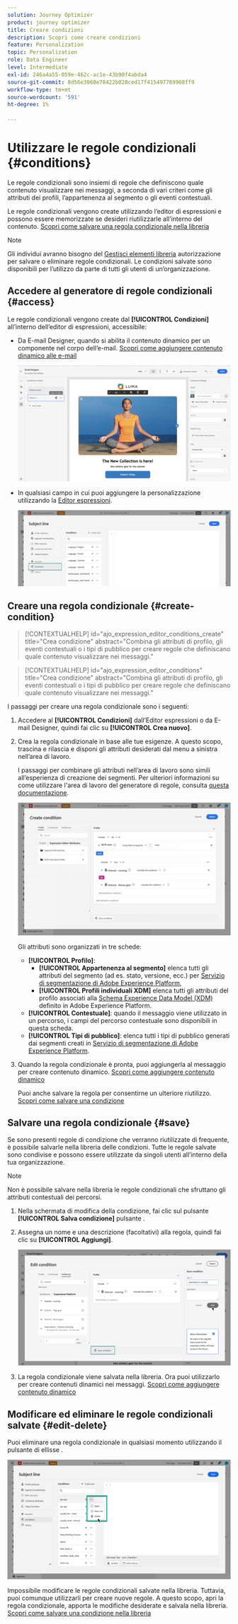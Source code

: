 ```yaml
---
solution: Journey Optimizer
product: journey optimizer
title: Creare condizioni
description: Scopri come creare condizioni
feature: Personalization
topic: Personalization
role: Data Engineer
level: Intermediate
exl-id: 246a4a55-059e-462c-ac1e-43b90f4abda4
source-git-commit: 8d56e3060e78422b028ced17f415497789908ff9
workflow-type: tm+mt
source-wordcount: '591'
ht-degree: 1%

---
```


# Utilizzare le regole condizionali {#conditions}

Le regole condizionali sono insiemi di regole che definiscono quale contenuto visualizzare nei messaggi, a seconda di vari criteri come gli attributi dei profili, l’appartenenza al segmento o gli eventi contestuali.

Le regole condizionali vengono create utilizzando l’editor di espressioni e possono essere memorizzate se desideri riutilizzarle all’interno del contenuto. [Scopri come salvare una regola condizionale nella libreria](#save)

>[!NOTE]
>
>Gli individui avranno bisogno del [Gestisci elementi libreria](../administration/ootb-product-profiles.md) autorizzazione per salvare o eliminare regole condizionali. Le condizioni salvate sono disponibili per l’utilizzo da parte di tutti gli utenti di un’organizzazione.

## Accedere al generatore di regole condizionali {#access}

Le regole condizionali vengono create dal **[!UICONTROL Condizioni]** all’interno dell’editor di espressioni, accessibile:

* Da E-mail Designer, quando si abilita il contenuto dinamico per un componente nel corpo dell’e-mail. [Scopri come aggiungere contenuto dinamico alle e-mail](dynamic-content.md#emails)

   ![](assets/conditions-access-email.png)

* In qualsiasi campo in cui puoi aggiungere la personalizzazione utilizzando la [Editor espressioni](personalization-build-expressions.md).

   ![](assets/conditions-access-editor.png)

## Creare una regola condizionale {#create-condition}

>[!CONTEXTUALHELP]
>id="ajo_expression_editor_conditions_create"
>title="Crea condizione"
>abstract="Combina gli attributi di profilo, gli eventi contestuali o i tipi di pubblico per creare regole che definiscano quale contenuto visualizzare nei messaggi."

>[!CONTEXTUALHELP]
>id="ajo_expression_editor_conditions"
>title="Crea condizione"
>abstract="Combina gli attributi di profilo, gli eventi contestuali o i tipi di pubblico per creare regole che definiscano quale contenuto visualizzare nei messaggi."

I passaggi per creare una regola condizionale sono i seguenti:

1. Accedere al **[!UICONTROL Condizioni]** dall’Editor espressioni o da E-mail Designer, quindi fai clic su **[!UICONTROL Crea nuovo]**.

1. Crea la regola condizionale in base alle tue esigenze. A questo scopo, trascina e rilascia e disponi gli attributi desiderati dal menu a sinistra nell’area di lavoro.

   I passaggi per combinare gli attributi nell’area di lavoro sono simili all’esperienza di creazione dei segmenti. Per ulteriori informazioni su come utilizzare l&#39;area di lavoro del generatore di regole, consulta [questa documentazione](https://experienceleague.adobe.com/docs/experience-platform/segmentation/ui/segment-builder.html?lang=en#rule-builder-canvas).

   ![](assets/conditions-create.png)

   Gli attributi sono organizzati in tre schede:

   * **[!UICONTROL Profilo]**:
      * **[!UICONTROL Appartenenza al segmento]** elenca tutti gli attributi del segmento (ad es. stato, versione, ecc.) per [Servizio di segmentazione di Adobe Experience Platform](https://experienceleague.adobe.com/docs/experience-platform/segmentation/home.html),
      * **[!UICONTROL Profili individuali XDM]** elenca tutti gli attributi del profilo associati alla [Schema Experience Data Model (XDM)](https://experienceleague.adobe.com/docs/experience-platform/xdm/home.html?lang=it) definito in Adobe Experience Platform.
   * **[!UICONTROL Contestuale]**: quando il messaggio viene utilizzato in un percorso, i campi del percorso contestuale sono disponibili in questa scheda.
   * **[!UICONTROL Tipi di pubblico]**: elenca tutti i tipi di pubblico generati dai segmenti creati in [Servizio di segmentazione di Adobe Experience Platform](https://experienceleague.adobe.com/docs/experience-platform/segmentation/home.html).

1. Quando la regola condizionale è pronta, puoi aggiungerla al messaggio per creare contenuto dinamico. [Scopri come aggiungere contenuto dinamico](dynamic-content.md)

   Puoi anche salvare la regola per consentirne un ulteriore riutilizzo. [Scopri come salvare una condizione](#save)

## Salvare una regola condizionale {#save}

Se sono presenti regole di condizione che verranno riutilizzate di frequente, è possibile salvarle nella libreria delle condizioni. Tutte le regole salvate sono condivise e possono essere utilizzate da singoli utenti all’interno della tua organizzazione.

>[!NOTE]
>
>Non è possibile salvare nella libreria le regole condizionali che sfruttano gli attributi contestuali dei percorsi.

1. Nella schermata di modifica della condizione, fai clic sul pulsante **[!UICONTROL Salva condizione]** pulsante .

1. Assegna un nome e una descrizione (facoltativi) alla regola, quindi fai clic su **[!UICONTROL Aggiungi]**.

   ![](assets/conditions-name-description.png)

1. La regola condizionale viene salvata nella libreria. Ora puoi utilizzarlo per creare contenuti dinamici nei messaggi. [Scopri come aggiungere contenuto dinamico](dynamic-content.md)

## Modificare ed eliminare le regole condizionali salvate {#edit-delete}

Puoi eliminare una regola condizionale in qualsiasi momento utilizzando il pulsante di ellisse .

![](assets/conditions-open.png)

Impossibile modificare le regole condizionali salvate nella libreria. Tuttavia, puoi comunque utilizzarli per creare nuove regole. A questo scopo, apri la regola condizionale, apporta le modifiche desiderate e salvala nella libreria. [Scopri come salvare una condizione nella libreria](#save)
